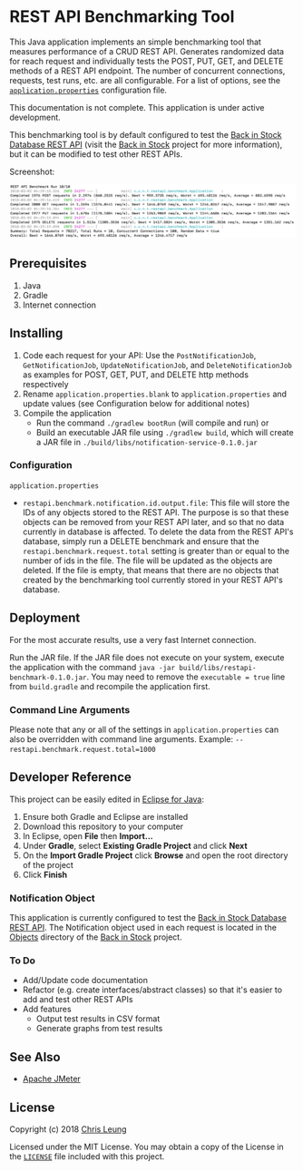 # REST API Benchmarking Tool

This Java application implements an simple benchmarking tool that measures performance of a CRUD REST API. Generates randomized data for reach request and individually tests the POST, PUT, GET, and DELETE methods of a REST API endpoint. The number of concurrent connections, requests, test runs, etc. are all configurable. For a list of options, see the [`application.properties`](src/main/resources/application.properties.blank) configuration file.

This documentation is not complete. This application is under active development.

This benchmarking tool is by default configured to test the [Back in Stock Database REST API](https://github.com/chrislzm/BackInStock/tree/master/RestApi) (visit the [Back in Stock](https://github.com/chrislzm/BackInStock) project for more information), but it can be modified to test other REST APIs.

Screenshot:

![REST API Benchmarking Tool Screenshot](doc/screenshot.png "REST API Benchmarking Tool Screenshot")

## Prerequisites

1. Java
2. Gradle
3. Internet connection

## Installing

1. Code each request for your API: Use the `PostNotificationJob`,  `GetNotificationJob`, `UpdateNotificationJob`, and `DeleteNotificationJob` as examples for POST, GET, PUT, and DELETE http methods respectively
2. Rename `application.properties.blank` to `application.properties` and update values (see Configuration below for additional notes)
3. Compile the application
    * Run the command `./gradlew bootRun` (will compile and run) or
    * Build an executable JAR file using `./gradlew build`, which will create a JAR file in `./build/libs/notification-service-0.1.0.jar`

### Configuration

`application.properties`
* `restapi.benchmark.notification.id.output.file`: This file will store the IDs of any objects stored to the REST API. The purpose is so that these objects can be removed from your REST API later, and so that no data currently in database is affected. To delete the data from the REST API's database, simply run a DELETE benchmark and ensure that the `restapi.benchmark.request.total` setting is greater than or equal to the number of ids in the file. The file will be updated as the objects are deleted. If the file is empty, that means that there are no objects that created by the benchmarking tool currently stored in your REST API's database.

## Deployment

For the most accurate results, use a very fast Internet connection.

Run the JAR file. If the JAR file does not execute on your system, execute the application with the command `java -jar build/libs/restapi-benchmark-0.1.0.jar`. You may need to remove the `executable = true` line from `build.gradle` and recompile the application first.

### Command Line Arguments

Please note that any or all of the settings in `application.properties` can also be overridden with command line arguments. Example: `--restapi.benchmark.request.total=1000`

## Developer Reference

This project can be easily edited in [Eclipse for Java](http://www.eclipse.org/downloads/eclipse-packages/):
1. Ensure both Gradle and Eclipse are installed
2. Download this repository to your computer
3. In Eclipse, open **File** then **Import...**
4. Under **Gradle**, select **Existing Gradle Project** and click **Next** 
5. On the **Import Gradle Project** click **Browse** and open the root directory of the project
6. Click **Finish**

### Notification Object

This application is currently configured to test the [Back in Stock Database REST API](https://github.com/chrislzm/BackInStock/tree/master/RestApi). The Notification object used in each request is located in the [Objects](https://github.com/chrislzm/BackInStock/tree/master/RestApi/Objects) directory of the [Back in Stock](https://github.com/chrislzm/BackInStock) project.

### To Do
* Add/Update code documentation
* Refactor (e.g. create interfaces/abstract classes) so that it's easier to add and test other REST APIs
* Add features
    * Output test results in CSV format
    * Generate graphs from test results 

## See Also

* [Apache JMeter](http://jmeter.apache.org/)

## License

Copyright (c) 2018 [Chris Leung](https://github.com/chrislzm)

Licensed under the MIT License. You may obtain a copy of the License in the [`LICENSE`](LICENSE) file included with this project.
